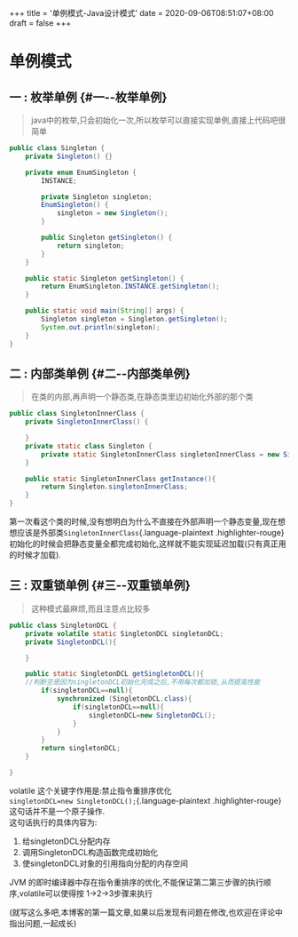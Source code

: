+++
title = '单例模式-Java设计模式'
date = 2020-09-06T08:51:07+08:00
draft = false
+++
# 单例模式

## 一 : 枚举单例 {#一--枚举单例}

> java中的枚举,只会初始化一次,所以枚举可以直接实现单例,直接上代码吧很简单

``` {.java .hljs}
public class Singleton {
    private Singleton() {}

    private enum EnumSingleton {
        INSTANCE;

        private Singleton singleton;
        EnumSingleton() {
            singleton = new Singleton();
        }

        public Singleton getSingleton() {
            return singleton;
        }
    }

    public static Singleton getSingleton() {
        return EnumSingleton.INSTANCE.getSingleton();
    }

    public static void main(String[] args) {
        Singleton singleton = Singleton.getSingleton();
        System.out.println(singleton);
    }
}
```

## 二 : 内部类单例 {#二--内部类单例}

> 在类的内部,再声明一个静态类,在静态类里边初始化外部的那个类

``` {.java .hljs}
public class SingletonInnerClass {
    private SingletonInnerClass() {

    }
    private static class Singleton {
        private static SingletonInnerClass singletonInnerClass = new SingletonInnerClass();
    }

    public static SingletonInnerClass getInstance(){
        return Singleton.singletonInnerClass;
    }
}
```

第一次看这个类的时候,没有想明白为什么不直接在外部声明一个静态变量,现在想想应该是外部类`SingletonInnerClass`{.language-plaintext
.highlighter-rouge}初始化的时候会把静态变量全都完成初始化,这样就不能实现延迟加载(只有真正用的时候才加载).

## 三 : 双重锁单例 {#三--双重锁单例}

> 这种模式最麻烦,而且注意点比较多

``` {.java .hljs}
public class SingletonDCL {
    private volatile static SingletonDCL singletonDCL;
    private SingletonDCL(){

    }

    public static SingletonDCL getSingletonDCL(){
    //判断空是因为singletonDCL初始化完成之后,不用每次都加锁,从而提高性能
        if(singletonDCL==null){
            synchronized (SingletonDCL.class){
                if(singletonDCL==null){
                    singletonDCL=new SingletonDCL();
                }
            }
        }
        return singletonDCL;
    }

}
```

volatile 这个关键字作用是:禁止指令重排序优化\
`singletonDCL=new SingletonDCL();`{.language-plaintext
.highlighter-rouge} 这句话并不是一个原子操作.\
这句话执行的具体内容为:

1.  给singletonDCL分配内存
2.  调用SingletonDCL构造函数完成初始化
3.  使singletonDCL对象的引用指向分配的内存空间

JVM
的即时编译器中存在指令重排序的优化,不能保证第二第三步骤的执行顺序,volatile可以使得按
1-\>2-\>3步骤来执行

(就写这么多吧,本博客的第一篇文章,如果以后发现有问题在修改,也欢迎在评论中指出问题,一起成长)
